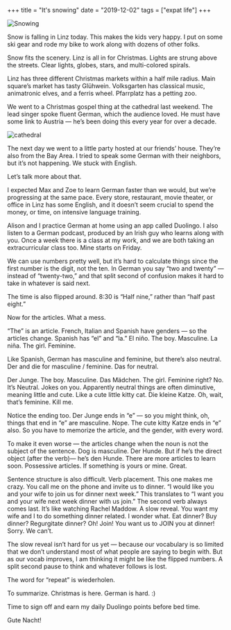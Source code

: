 +++
title = "It's snowing"
date = "2019-12-02"
tags = ["expat life"]
+++

![Snowing](/images/matt/travel-blog/1_YHQ75Z7fSQ8Sq2cBYUZ_Qw.png)

Snow is falling in Linz today. This makes the kids very happy. I put on some ski gear and rode my bike to work along with dozens of other folks.

Snow fits the scenery. Linz is all in for Christmas. Lights are strung above the streets. Clear lights, globes, stars, and multi-colored spirals.

Linz has three different Christmas markets within a half mile radius. Main square’s market has tasty Glühwein. Volksgarten has classical music, animatronic elves, and a ferris wheel. Pfarrplatz has a petting zoo.

We went to a Christmas gospel thing at the cathedral last weekend. The lead singer spoke fluent German, which the audience loved. He must have some link to Austria — he’s been doing this every year for over a decade.

![cathedral](/images/matt/travel-blog/image-7.png)

The next day we went to a little party hosted at our friends’ house. They’re also from the Bay Area. I tried to speak some German with their neighbors, but it’s not happening. We stuck with English.

Let’s talk more about that.

I expected Max and Zoe to learn German faster than we would, but we’re progressing at the same pace. Every store, restaurant, movie theater, or office in Linz has some English, and it doesn’t seem crucial to spend the money, or time, on intensive language training.

Alison and I practice German at home using an app called Duolingo. I also listen to a German podcast, produced by an Irish guy who learns along with you. Once a week there is a class at my work, and we are both taking an extracurricular class too. Mine starts on Friday.

We can use numbers pretty well, but it’s hard to calculate things since the first number is the digit, not the ten. In German you say “two and twenty” — instead of “twenty-two,” and that split second of confusion makes it hard to take in whatever is said next.

The time is also flipped around. 8:30 is “Half nine,” rather than “half past eight.”

Now for the articles. What a mess.

“The” is an article. French, Italian and Spanish have genders — so the articles change. Spanish has “el” and “la.” El niño. The boy. Masculine. La niña. The girl. Feminine.

Like Spanish, German has masculine and feminine, but there’s also neutral. Der and die for masculine / feminine. Das for neutral.

Der Junge. The boy. Masculine. Das Mädchen. The girl. Feminine right? No. It’s Neutral. Jokes on you. Apparently neutral things are often diminutive, meaning little and cute. Like a cute little kitty cat. Die kleine Katze. Oh, wait, that’s feminine. Kill me.

Notice the ending too. Der Junge ends in “e” — so you might think, oh, things that end in “e” are masculine. Nope. The cute kitty Katze ends in “e” also. So you have to memorize the article, and the gender, with every word.

To make it even worse — the articles change when the noun is not the subject of the sentence. Dog is masculine. Der Hunde. But if he’s the direct object (after the verb)— he’s den Hunde. There are more articles to learn soon. Possessive articles. If something is yours or mine. Great.

Sentence structure is also difficult. Verb placement. This one makes me crazy. You call me on the phone and invite us to dinner. “I would like you and your wife to join us for dinner next week.” This translates to “I want you and your wife next week dinner with us join.” The second verb always comes last. It’s like watching Rachel Maddow. A slow reveal. You want my wife and I to do something dinner related. I wonder what. Eat dinner? Buy dinner? Regurgitate dinner? Oh! Join! You want us to JOIN you at dinner! Sorry. We can’t.

The slow reveal isn’t hard for us yet — because our vocabulary is so limited that we don’t understand most of what people are saying to begin with. But as our vocab improves, I am thinking it might be like the flipped numbers. A split second pause to think and whatever follows is lost.

The word for “repeat” is wiederholen.

To summarize. Christmas is here. German is hard. :)

Time to sign off and earn my daily Duolingo points before bed time.

Gute Nacht!